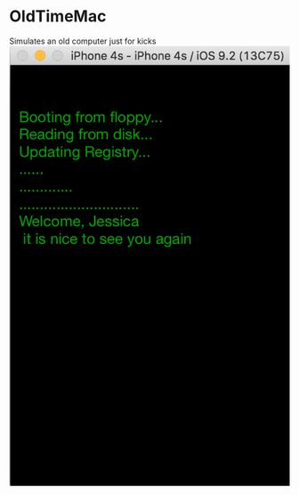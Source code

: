 # OldTimeMac
Simulates an old computer just for kicks
![Alt text](/IOS-OldTimeMac.png?raw=true "Starting Screen")
